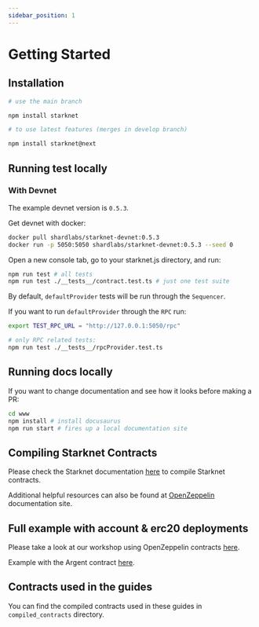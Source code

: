 ```yaml
---
sidebar_position: 1
---
```


# Getting Started

## Installation

```bash
# use the main branch

npm install starknet

# to use latest features (merges in develop branch)

npm install starknet@next
```

## Running test locally

### With Devnet

The example devnet version is `0.5.3`.

Get devnet with docker:

```bash
docker pull shardlabs/starknet-devnet:0.5.3
docker run -p 5050:5050 shardlabs/starknet-devnet:0.5.3 --seed 0
```

Open a new console tab, go to your starknet.js directory, and run:

```bash
npm run test # all tests
npm run test ./__tests__/contract.test.ts # just one test suite
```

By default, `defaultProvider` tests will be run through the `Sequencer`.

If you want to run `defaultProvider` through the `RPC` run:

```bash
export TEST_RPC_URL = "http://127.0.0.1:5050/rpc"

# only RPC related tests:
npm run test ./__tests__/rpcProvider.test.ts
```

## Running docs locally

If you want to change documentation and see how it looks before making a PR:

```bash
cd www
npm install # install docusaurus
npm run start # fires up a local documentation site
```

## Compiling Starknet Contracts

Please check the Starknet documentation <ins>[here](https://docs.starknet.io/documentation/quick_start/declare_a_smart_contract/#compiling_a_smart_contract)</ins> to compile Starknet contracts.

Additional helpful resources can also be found at <ins>[OpenZeppelin](https://docs.openzeppelin.com/contracts-cairo/0.6.1/)</ins> documentation site.

## Full example with account & erc20 deployments

Please take a look at our workshop using OpenZeppelin contracts <ins>[here](https://github.com/starknet-io/starknet.js-workshop)</ins>.

Example with the Argent contract <ins>[here](https://github.com/starknet-io/starknet.js-account)</ins>.

## Contracts used in the guides

You can find the compiled contracts used in these guides in `compiled_contracts` directory.
